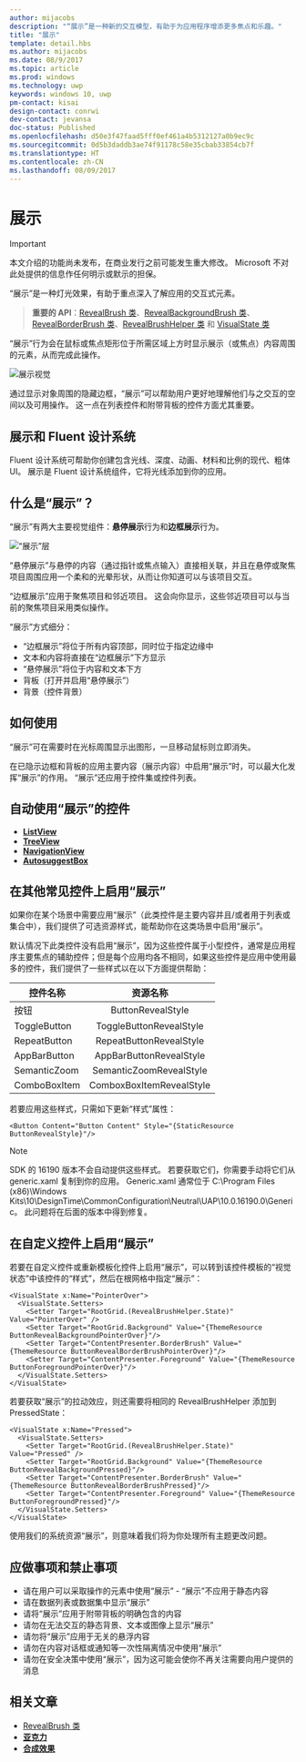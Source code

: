 ```yaml
---
author: mijacobs
description: "“展示”是一种新的交互模型，有助于为应用程序增添更多焦点和乐趣。"
title: "展示"
template: detail.hbs
ms.author: mijacobs
ms.date: 08/9/2017
ms.topic: article
ms.prod: windows
ms.technology: uwp
keywords: windows 10, uwp
pm-contact: kisai
design-contact: conrwi
dev-contact: jevansa
doc-status: Published
ms.openlocfilehash: d50e3f47faad5fff0ef461a4b5312127a0b9ec9c
ms.sourcegitcommit: 0d5b3daddb3ae74f91178c58e35cbab33854cb7f
ms.translationtype: HT
ms.contentlocale: zh-CN
ms.lasthandoff: 08/09/2017
---
```

# <a name="reveal"></a>展示

> [!IMPORTANT]
> 本文介绍的功能尚未发布，在商业发行之前可能发生重大修改。 Microsoft 不对此处提供的信息作任何明示或默示的担保。

“展示”是一种灯光效果，有助于重点深入了解应用的交互式元素。

> **重要的 API**：[RevealBrush 类](https://docs.microsoft.com/uwp/api/windows.ui.xaml.media.revealbrush)、[RevealBackgroundBrush 类](https://docs.microsoft.com/uwp/api/windows.ui.xaml.media.revealbackgroundbrush)、[RevealBorderBrush 类](https://docs.microsoft.com/uwp/api/windows.ui.xaml.media.revealborderbrush)、[RevealBrushHelper 类](https://docs.microsoft.com/uwp/api/windows.ui.xaml.media.revealbrushhelper) 和 [VisualState 类](https://docs.microsoft.com/en-us/uwp/api/Windows.UI.Xaml.VisualState)

“展示”行为会在鼠标或焦点矩形位于所需区域上方时显示展示（或焦点）内容周围的元素，从而完成此操作。

![展示视觉](images/Nav_Reveal_Animation.gif)

通过显示对象周围的隐藏边框，“展示”可以帮助用户更好地理解他们与之交互的空间以及可用操作。 这一点在列表控件和附带背板的控件方面尤其重要。

## <a name="reveal-and-the-fluent-design-system"></a>展示和 Fluent 设计系统

 Fluent 设计系统可帮助你创建包含光线、深度、动画、材料和比例的现代、粗体 UI。 展示是 Fluent 设计系统组件，它将光线添加到你的应用。 

## <a name="what-is-reveal"></a>什么是“展示”？

“展示”有两大主要视觉组件：**悬停展示**行为和**边框展示**行为。

![“展示”层](images/RevealLayers.png)

“悬停展示”与悬停的内容（通过指针或焦点输入）直接相关联，并且在悬停或聚焦项目周围应用一个柔和的光晕形状，从而让你知道可以与该项目交互。

“边框展示”应用于聚焦项目和邻近项目。 这会向你显示，这些邻近项目可以与当前的聚焦项目采用类似操作。

“展示”方式细分：

- “边框展示”将位于所有内容顶部，同时位于指定边缘中
- 文本和内容将直接在“边框展示”下方显示
- “悬停展示”将位于内容和文本下方
- 背板（打开并启用“悬停展示”）
- 背景（控件背景）

<!--
<div class=”microsoft-internal-note”>
To create your own Reveal lighting effect for static comps or prototype purposes, see the full [uni design guidance](http://uni/DesignDepot.FrontEnd/#/ProductNav/3020/1/dv/?t=Resources%7CToolkit%7CReveal&f=Neon) for this effect in illustrator.
</div>
-->

## <a name="how-to-use-it"></a>如何使用

“展示”可在需要时在光标周围显示出图形，一旦移动鼠标则立即消失。

在已隐示边框和背板的应用主要内容（展示内容）中启用“展示”时，可以最大化发挥“展示”的作用。 “展示”还应用于控件集或控件列表。

## <a name="controls-that-automatically-use-reveal"></a>自动使用“展示”的控件

- [**ListView**](../controls-and-patterns/lists.md)
- [**TreeView**](../controls-and-patterns/tree-view.md)
- [**NavigationView**](../controls-and-patterns/navigationview.md)
- [**AutosuggestBox**](../controls-and-patterns/auto-suggest-box.md)

## <a name="enabling-reveal-on-other-common-controls"></a>在其他常见控件上启用“展示”

如果你在某个场景中需要应用“展示”（此类控件是主要内容并且/或者用于列表或集合中），我们提供了可选资源样式，能帮助你在这类场景中启用“展示”。

默认情况下此类控件没有启用“展示”，因为这些控件属于小型控件，通常是应用程序主要焦点的辅助控件；但是每个应用均各不相同，如果这些控件是应用中使用最多的控件，我们提供了一些样式以在以下方面提供帮助：

| 控件名称   | 资源名称 |
|----------|:-------------:|
| 按钮 |  ButtonRevealStyle |
| ToggleButton | ToggleButtonRevealStyle |
| RepeatButton | RepeatButtonRevealStyle |
| AppBarButton | AppBarButtonRevealStyle |
| SemanticZoom | SemanticZoomRevealStyle |
| ComboBoxItem | ComboxBoxItemRevealStyle |

若要应用这些样式，只需如下更新“样式”属性：

```XAML
<Button Content="Button Content" Style="{StaticResource ButtonRevealStyle}"/>
```

> [!NOTE]
> SDK 的 16190 版本不会自动提供这些样式。 若要获取它们，你需要手动将它们从 generic.xaml 复制到你的应用。 Generic.xaml 通常位于 C:\Program Files (x86)\Windows Kits\10\DesignTime\CommonConfiguration\Neutral\UAP\10.0.16190.0\Generic。 此问题将在后面的版本中得到修复。 

## <a name="enabling-reveal-on-custom-controls"></a>在自定义控件上启用“展示”

若要在自定义控件或重新模板化控件上启用“展示”，可以转到该控件模板的“视觉状态”中该控件的“样式”，然后在根网格中指定“展示”：

```xaml
<VisualState x:Name="PointerOver">
  <VisualState.Setters>
    <Setter Target="RootGrid.(RevealBrushHelper.State)" Value="PointerOver" />
    <Setter Target="RootGrid.Background" Value="{ThemeResource ButtonRevealBackgroundPointerOver}"/>
    <Setter Target="ContentPresenter.BorderBrush" Value="{ThemeResource ButtonRevealBorderBrushPointerOver}"/>
    <Setter Target="ContentPresenter.Foreground" Value="{ThemeResource ButtonForegroundPointerOver}"/>
  </VisualState.Setters>
</VisualState>
```

若要获取“展示”的拉动效应，则还需要将相同的 RevealBrushHelper 添加到 PressedState：

```xaml
<VisualState x:Name="Pressed">
  <VisualState.Setters>
    <Setter Target="RootGrid.(RevealBrushHelper.State)" Value="Pressed" />
    <Setter Target="RootGrid.Background" Value="{ThemeResource ButtonRevealBackgroundPressed}"/>
    <Setter Target="ContentPresenter.BorderBrush" Value="{ThemeResource ButtonRevealBorderBrushPressed}"/>
    <Setter Target="ContentPresenter.Foreground" Value="{ThemeResource ButtonForegroundPressed}"/>
  </VisualState.Setters>
</VisualState>
```


使用我们的系统资源“展示”，则意味着我们将为你处理所有主题更改问题。

## <a name="dos-and-donts"></a>应做事项和禁止事项
- 请在用户可以采取操作的元素中使用“展示” - “展示”不应用于静态内容
- 请在数据列表或数据集中显示“展示”
- 请将“展示”应用于附带背板的明确包含的内容
- 请勿在无法交互的静态背景、文本或图像上显示“展示”
- 请勿将“展示”应用于无关的悬浮内容
- 请勿在内容对话框或通知等一次性隔离情况中使用“展示”
- 请勿在安全决策中使用“展示”，因为这可能会使你不再关注需要向用户提供的消息

## <a name="related-articles"></a>相关文章

- [RevealBrush 类](https://docs.microsoft.com/uwp/api/windows.ui.xaml.media.revealbrush)
- [**亚克力**](acrylic.md)
- [**合成效果**](https://msdn.microsoft.com/windows/uwp/graphics/composition-effects)
